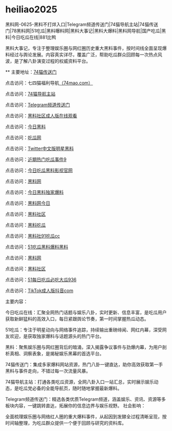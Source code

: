 # heiliao2025
黑料网-0625-黑料不打烊入口|Telegram频道传送门|74猫导航主站|74猫传送门|78黑料网|51吃瓜|黑料曝料网|黑料大事记|黑料大爆料|黑料网导航|国产吃瓜|黑料|今日吃瓜在线|881比鸭

黑料大事记，专注于整理娱乐圈与网红圈历史重大黑料事件，按时间线全面呈现爆料经过与舆论发展。内容真实详尽，覆盖广泛，帮助吃瓜群众回顾每一次热点风波，是了解八卦演变过程的权威资料平台。

** 主要地址：<a href="https://74mao.com/">74猫传送门</a>

点击访问：七四猫福利导航<a href="https://74mao.com/">（74mao.com）</a>

点击访问：<a href="https://74mao.com/">74猫导航主站</a>

点击访问：<a href="https://74mao.com/">Telegram频道传送门</a>

点击访问：<a href="https://hl982.pages.dev/">黑料社区成人版在线观看</a>

点击访问：<a href="https://hl372.pages.dev/">今日黑料</a>

点击访问：<a href="https://hl413.pages.dev/">吃瓜网</a>

点击访问：<a href="https://pi07-01.pages.dev/">Twitter中文版明星黑料</a>

点击访问：<a href="https://pi07.pages.dev/">近期热门吃瓜事件9</a>

点击访问：<a href="https://pi06-1.pages.dev/">今日吃瓜黑料影视官网</a>

点击访问：<a href="https://hl384.pages.dev/">黑料网</a>

点击访问：<a href="https://hl376.pages.dev/">今日黑料独家爆料</a>

点击访问：<a href="https://hl388.pages.dev/">黑料网今日</a>

点击访问：<a href="https://hl383.pages.dev/">黑料社区</a>

点击访问：<a href="https://hl374.pages.dev/">黑料吃瓜</a>

点击访问：<a href="https://pi10-1.pages.dev/">黑料社91吃瓜cc</a>

点击访问：<a href="https://cg1-1.pages.dev/">51吃瓜黑料爆料黑料</a>

点击访问：<a href="https://hl373.pages.dev/">黑料网</a>

点击访问：<a href="https://hl375.pages.dev/">黑料社区</a>

点击访问：<a href="https://pi22.pages.dev/">51每日吃瓜必吃大瓜936</a>

点击访问：<a href="https://pi90.pages.dev/">TikTok成人版抖音com</a>

主要内容：

今日吃瓜在线：汇聚全网热门话题与娱乐八卦，实时更新、信息丰富，是吃瓜用户获取新鲜猛料的高效入口，每日紧跟舆论节奏，第一时间掌握热瓜动态。

51吃瓜：专注于明星动向与网络事件追踪，持续输出重磅绯闻、网红内幕，深受网友欢迎，是获取独家爆料与话题源头的热门平台。

黑料：聚焦娱乐圈与网红圈背后的暗涌，深入揭露争议事件与劲爆内幕，为用户剖析真相、洞察表象，是揭秘娱乐黑幕的首选平台。

74猫传送门：集成多家爆料网站资源，热门八卦一键直达，助你高效获取第一手黑料与事件走向，不错过每一次流量风暴。

74猫导航主站：打通各类吃瓜资源，全网八卦入口一站汇总，实时展示娱乐动态，是吃瓜党必备的全能导航页，随时随地掌握最新爆料。

Telegram频道传送门：精选各类优质Telegram频道，涵盖娱乐、资讯、资源等多板块内容，一键跳转直达，拓展你的信息边界与娱乐视野。
社会影响：

全面梳理娱乐圈与网络红人圈的重大爆料事件，从起因到发酵全过程清晰呈现，按时间轴整理，为吃瓜群众提供一个便于回顾与研究的资料库。
<span style="display:none;">[Canonical link](https://github.com/cc20250626/cc2）</span>
